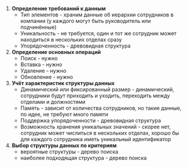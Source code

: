 1. **Определение требований к данным**
    * Тип элементов - храним данные об иерархии сотрудников в компании (у каждого могут быть руководитель или подчинённые)
    * Уникальность - не требуется, один и тот же сотрудник может находиться в нескольких отделах сразу
    * Упорядоченность - древовидная структура
2. **Определение основных операций**
    * Поиск - нужно
    * Вставка - нужно
    * Удаление - нужно
    * Обновление - нужно
3. **Учёт характеристик структуры данных**
    * Динамический или фиксированный размер - динамический, сотрудники будут приходить и уходить, переходить между отделами и должностями
    * Память - зависит от количества сотрудников, но такие данные, по идее, не требуют много памяти
    * Поддержка упорядоченности - древовидная структура
    * Возможность хранения уникальных значений - скорее нет, сотрудник может числиться в нескольких отделах, хорошо бы для каждого сотрудника иметь уникальный идентификатор
4. **Выбор структуры данных по критериям**
    * вероятные структуры - дерево поиска
    * наиболее подходящая структура - дерево поиска